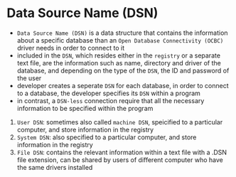 # **Data Source Name (DSN)**
- `Data Source Name (DSN)` is a data structure that contains the information about a specific database than an `Open Database Connectivity (OCBC)` driver needs in order to connect to it
- included in the `DSN`, which resides either in the `registry` or a separate text file, are the information such as name, directory and driver of the database, and depending on the type of the `DSN`, the ID and password of the user
- developer creates a seperate `DSN` for each database, in order to connect to a database, the developer specifies its `DSN` within a program
- in contrast, a `DSN-less` connection require that all the necessary information to be specified within the program
1. `User DSN`: sometimes also called `machine DSN`, speicified to a particular computer, and store information in the registry
2. `System DSN`: also specified to a particular computer, and store information in the registry
3. `File DSN`: contains the relevant information within a text file with a .DSN file extension, can be shared by users of different computer who have the same drivers installed